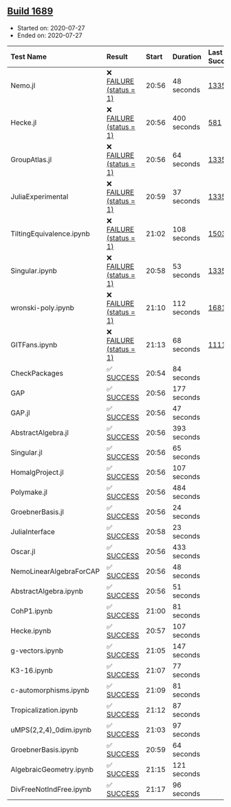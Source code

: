 ## [Build 1689](https://oscarci.mathematik.uni-kl.de/job/oscar-julia-1.4/1689/)

* Started on: 2020-07-27
* Ended on: 2020-07-27

| Test Name    | Result | Start | Duration | Last Success | First Failure |
|:-------------|:-------|:------|:---------|:-------------|:--------------|
| Nemo.jl | ❌ [FAILURE (status = 1)](https://oscarci.mathematik.uni-kl.de/job/oscar-julia-1.4/1689/artifact/logs/build-1689/Nemo.jl.log) | 20:56 | 48 seconds | [1335](https://oscarci.mathematik.uni-kl.de/job/oscar-julia-1.4/1335/) | [1336](https://oscarci.mathematik.uni-kl.de/job/oscar-julia-1.4/1336/) |
| Hecke.jl | ❌ [FAILURE (status = 1)](https://oscarci.mathematik.uni-kl.de/job/oscar-julia-1.4/1689/artifact/logs/build-1689/Hecke.jl.log) | 20:56 | 400 seconds | [581](https://oscarci.mathematik.uni-kl.de/job/oscar-julia-1.4/581/) | [582](https://oscarci.mathematik.uni-kl.de/job/oscar-julia-1.4/582/) |
| GroupAtlas.jl | ❌ [FAILURE (status = 1)](https://oscarci.mathematik.uni-kl.de/job/oscar-julia-1.4/1689/artifact/logs/build-1689/GroupAtlas.jl.log) | 20:56 | 64 seconds | [1335](https://oscarci.mathematik.uni-kl.de/job/oscar-julia-1.4/1335/) | [1336](https://oscarci.mathematik.uni-kl.de/job/oscar-julia-1.4/1336/) |
| JuliaExperimental | ❌ [FAILURE (status = 1)](https://oscarci.mathematik.uni-kl.de/job/oscar-julia-1.4/1689/artifact/logs/build-1689/JuliaExperimental.log) | 20:59 | 37 seconds | [1335](https://oscarci.mathematik.uni-kl.de/job/oscar-julia-1.4/1335/) | [1336](https://oscarci.mathematik.uni-kl.de/job/oscar-julia-1.4/1336/) |
| TiltingEquivalence.ipynb | ❌ [FAILURE (status = 1)](https://oscarci.mathematik.uni-kl.de/job/oscar-julia-1.4/1689/artifact/logs/build-1689/TiltingEquivalence.ipynb.log) | 21:02 | 108 seconds | [1503](https://oscarci.mathematik.uni-kl.de/job/oscar-julia-1.4/1503/) | [1504](https://oscarci.mathematik.uni-kl.de/job/oscar-julia-1.4/1504/) |
| Singular.ipynb | ❌ [FAILURE (status = 1)](https://oscarci.mathematik.uni-kl.de/job/oscar-julia-1.4/1689/artifact/logs/build-1689/Singular.ipynb.log) | 20:58 | 53 seconds | [1335](https://oscarci.mathematik.uni-kl.de/job/oscar-julia-1.4/1335/) | [1336](https://oscarci.mathematik.uni-kl.de/job/oscar-julia-1.4/1336/) |
| wronski-poly.ipynb | ❌ [FAILURE (status = 1)](https://oscarci.mathematik.uni-kl.de/job/oscar-julia-1.4/1689/artifact/logs/build-1689/wronski-poly.ipynb.log) | 21:10 | 112 seconds | [1681](https://oscarci.mathematik.uni-kl.de/job/oscar-julia-1.4/1681/) | [1682](https://oscarci.mathematik.uni-kl.de/job/oscar-julia-1.4/1682/) |
| GITFans.ipynb | ❌ [FAILURE (status = 1)](https://oscarci.mathematik.uni-kl.de/job/oscar-julia-1.4/1689/artifact/logs/build-1689/GITFans.ipynb.log) | 21:13 | 68 seconds | [1111](https://oscarci.mathematik.uni-kl.de/job/oscar-julia-1.4/1111/) | [1112](https://oscarci.mathematik.uni-kl.de/job/oscar-julia-1.4/1112/) |
| CheckPackages | ✅ [SUCCESS](https://oscarci.mathematik.uni-kl.de/job/oscar-julia-1.4/1689/artifact/logs/build-1689/CheckPackages.log) | 20:54 | 84 seconds |  |  |
| GAP | ✅ [SUCCESS](https://oscarci.mathematik.uni-kl.de/job/oscar-julia-1.4/1689/artifact/logs/build-1689/GAP.log) | 20:56 | 177 seconds |  |  |
| GAP.jl | ✅ [SUCCESS](https://oscarci.mathematik.uni-kl.de/job/oscar-julia-1.4/1689/artifact/logs/build-1689/GAP.jl.log) | 20:56 | 47 seconds |  |  |
| AbstractAlgebra.jl | ✅ [SUCCESS](https://oscarci.mathematik.uni-kl.de/job/oscar-julia-1.4/1689/artifact/logs/build-1689/AbstractAlgebra.jl.log) | 20:56 | 393 seconds |  |  |
| Singular.jl | ✅ [SUCCESS](https://oscarci.mathematik.uni-kl.de/job/oscar-julia-1.4/1689/artifact/logs/build-1689/Singular.jl.log) | 20:56 | 65 seconds |  |  |
| HomalgProject.jl | ✅ [SUCCESS](https://oscarci.mathematik.uni-kl.de/job/oscar-julia-1.4/1689/artifact/logs/build-1689/HomalgProject.jl.log) | 20:56 | 107 seconds |  |  |
| Polymake.jl | ✅ [SUCCESS](https://oscarci.mathematik.uni-kl.de/job/oscar-julia-1.4/1689/artifact/logs/build-1689/Polymake.jl.log) | 20:56 | 484 seconds |  |  |
| GroebnerBasis.jl | ✅ [SUCCESS](https://oscarci.mathematik.uni-kl.de/job/oscar-julia-1.4/1689/artifact/logs/build-1689/GroebnerBasis.jl.log) | 20:56 | 24 seconds |  |  |
| JuliaInterface | ✅ [SUCCESS](https://oscarci.mathematik.uni-kl.de/job/oscar-julia-1.4/1689/artifact/logs/build-1689/JuliaInterface.log) | 20:58 | 23 seconds |  |  |
| Oscar.jl | ✅ [SUCCESS](https://oscarci.mathematik.uni-kl.de/job/oscar-julia-1.4/1689/artifact/logs/build-1689/Oscar.jl.log) | 20:56 | 433 seconds |  |  |
| NemoLinearAlgebraForCAP | ✅ [SUCCESS](https://oscarci.mathematik.uni-kl.de/job/oscar-julia-1.4/1689/artifact/logs/build-1689/NemoLinearAlgebraForCAP.log) | 20:56 | 48 seconds |  |  |
| AbstractAlgebra.ipynb | ✅ [SUCCESS](https://oscarci.mathematik.uni-kl.de/job/oscar-julia-1.4/1689/artifact/logs/build-1689/AbstractAlgebra.ipynb.log) | 20:56 | 51 seconds |  |  |
| CohP1.ipynb | ✅ [SUCCESS](https://oscarci.mathematik.uni-kl.de/job/oscar-julia-1.4/1689/artifact/logs/build-1689/CohP1.ipynb.log) | 21:00 | 81 seconds |  |  |
| Hecke.ipynb | ✅ [SUCCESS](https://oscarci.mathematik.uni-kl.de/job/oscar-julia-1.4/1689/artifact/logs/build-1689/Hecke.ipynb.log) | 20:57 | 107 seconds |  |  |
| g-vectors.ipynb | ✅ [SUCCESS](https://oscarci.mathematik.uni-kl.de/job/oscar-julia-1.4/1689/artifact/logs/build-1689/g-vectors.ipynb.log) | 21:05 | 147 seconds |  |  |
| K3-16.ipynb | ✅ [SUCCESS](https://oscarci.mathematik.uni-kl.de/job/oscar-julia-1.4/1689/artifact/logs/build-1689/K3-16.ipynb.log) | 21:07 | 77 seconds |  |  |
| c-automorphisms.ipynb | ✅ [SUCCESS](https://oscarci.mathematik.uni-kl.de/job/oscar-julia-1.4/1689/artifact/logs/build-1689/c-automorphisms.ipynb.log) | 21:09 | 81 seconds |  |  |
| Tropicalization.ipynb | ✅ [SUCCESS](https://oscarci.mathematik.uni-kl.de/job/oscar-julia-1.4/1689/artifact/logs/build-1689/Tropicalization.ipynb.log) | 21:12 | 87 seconds |  |  |
| uMPS(2,2,4)_0dim.ipynb | ✅ [SUCCESS](https://oscarci.mathematik.uni-kl.de/job/oscar-julia-1.4/1689/artifact/logs/build-1689/uMPS-2-2-4-_0dim.ipynb.log) | 21:03 | 97 seconds |  |  |
| GroebnerBasis.ipynb | ✅ [SUCCESS](https://oscarci.mathematik.uni-kl.de/job/oscar-julia-1.4/1689/artifact/logs/build-1689/GroebnerBasis.ipynb.log) | 20:59 | 64 seconds |  |  |
| AlgebraicGeometry.ipynb | ✅ [SUCCESS](https://oscarci.mathematik.uni-kl.de/job/oscar-julia-1.4/1689/artifact/logs/build-1689/AlgebraicGeometry.ipynb.log) | 21:15 | 121 seconds |  |  |
| DivFreeNotIndFree.ipynb | ✅ [SUCCESS](https://oscarci.mathematik.uni-kl.de/job/oscar-julia-1.4/1689/artifact/logs/build-1689/DivFreeNotIndFree.ipynb.log) | 21:17 | 96 seconds |  |  |
